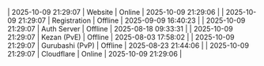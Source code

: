 | 2025-10-09 21:29:07 | Website | Online | 2025-10-09 21:29:06 |
| 2025-10-09 21:29:07 | Registration | Offline | 2025-09-09 16:40:23 |
| 2025-10-09 21:29:07 | Auth Server | Offline | 2025-08-18 09:33:31 |
| 2025-10-09 21:29:07 | Kezan (PvE) | Offline | 2025-08-03 17:58:02 |
| 2025-10-09 21:29:07 | Gurubashi (PvP) | Offline | 2025-08-23 21:44:06 |
| 2025-10-09 21:29:07 | Cloudflare | Online | 2025-10-09 21:29:06 |
